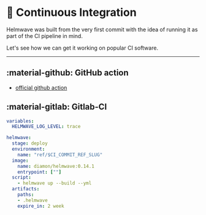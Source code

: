 # 🧋 Continuous Integration

Helmwave was built from the very first commit with the idea of running it as part of the CI pipeline in mind.

Let's see how we can get it working on popular CI software.

--- 

## :material-github: GitHub action

- [official github action](https://github.com/marketplace/actions/helmwave)


## :material-gitlab: Gitlab-CI

```yaml
variables:
  HELMWAVE_LOG_LEVEL: trace

helmwave:
  stage: deploy
  environment:
    name: "ref/$CI_COMMIT_REF_SLUG"
  image:
    name: diamon/helmwave:0.14.1
    entrypoint: [""]
  script:
    - helmwave up --build --yml
  artifacts:
    paths:
    - .helmwave
    expire_in: 2 week
```
